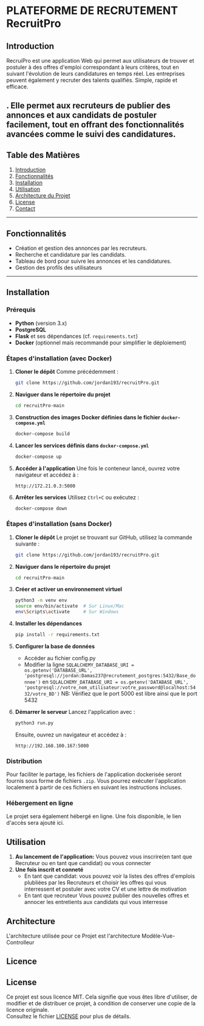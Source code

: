 # PLATEFORME DE RECRUTEMENT RecruitPro

## Introduction
RecruiPro est une application Web qui permet aux utilisateurs de trouver et postuler à des offres d'emploi correspondant à leurs critères, tout en suivant l'évolution de leurs candidatures en temps réel. Les entreprises peuvent également y recruter des talents qualifiés. Simple, rapide et efficace.

. Elle permet aux recruteurs de publier des annonces et aux candidats de postuler facilement, tout en offrant des fonctionnalités avancées comme le suivi des candidatures.
---

## Table des Matières
1. [Introduction](#introduction)
2. [Fonctionnalités](#fonctionnalités)
3. [Installation](#installation)
4. [Utilisation](#utilisation)
5. [Architecture du Projet](#architecture-du-projet)
6. [License](#license)
7. [Contact](#contact)

---

## Fonctionnalités
- Création et gestion des annonces par les recruteurs.
- Recherche et candidature par les candidats.
- Tableau de bord pour suivre les annonces et les candidatures.
- Gestion des profils des utilisateurs
---

## Installation

### Prérequis
- **Python** (version 3.x)
- **PostgreSQL**
- **Flask** et ses dépendances (cf. `requirements.txt`)
- **Docker** (optionnel mais recommandé pour simplifier le déploiement)

### Étapes d'installation (avec Docker)
1. **Cloner le dépôt**
   Comme précédemment :
   ```bash
   git clone https://github.com/jordan193/recruitPro.git
   ```

2. **Naviguer dans le répertoire du projet**
   ```bash
   cd recruitPro-main
   ```


3. **Construction des images Docker définies dans le fichier `docker-compose.yml`**
    ```bash
    docker-compose build
    ```
4. **Lancer les services définis dans `docker-compose.yml`**
   ```bash
   docker-compose up
   ```

5. **Accéder à l'application**
   Une fois le conteneur lancé, ouvrez votre navigateur et accédez à :
   ```
   http://172.21.0.3:5000
   
   ```

4. **Arrêter les services**
   Utilisez `Ctrl+C` ou exécutez :
   ```bash
   docker-compose down
   ```
### Étapes d'installation (sans Docker)
1. **Cloner le dépôt**
   Le projet se trouvant sur GitHub, utilisez la commande suivante :
   ```bash
   git clone https://github.com/jordan193/recruitPro.git
   ```

2. **Naviguer dans le répertoire du projet**
   ```bash
   cd recruitPro-main
   ```

3. **Créer et activer un environnement virtuel**
   ```bash
   python3 -m venv env
   source env/bin/activate  # Sur Linux/Mac
   env\Scripts\activate     # Sur Windows
   ```

4. **Installer les dépendances**
   ```bash
   pip install -r requirements.txt
   ```
5. **Configurer la base de données**
   - Accéder au fichier config.py
   - Modifier la ligne `SQLALCHEMY_DATABASE_URI = os.getenv('DATABASE_URL', 'postgresql://jordan:Damas237@recrutement_postgres:5432/Base_donnee')` en
   `SQLALCHEMY_DATABASE_URI = os.getenv('DATABASE_URL', 'postgresql://votre_nom_utilisateur:votre_password@localhost:5432/votre_BD')`
    NB: Vérifiez que le port 5000 est libre ainsi que le port 5432 
6. **Démarrer le serveur**
   Lancez l'application avec :
   ```bash
   python3 run.py
   ```
   Ensuite, ouvrez un navigateur et accédez à :
   ```
   http://192.168.100.167:5000
   ```


### Distribution
Pour faciliter le partage, les fichiers de l'application dockerisée seront fournis sous forme de fichiers `.zip`. Vous pourrez exécuter l'application localement à partir de ces fichiers en suivant les instructions incluses.

### Hébergement en ligne
Le projet sera également hébergé en ligne. Une fois disponible, le lien d'accès sera ajouté ici.

## Utilisation
1. **Au lancement de l'application:**
    Vous pouvez vous inscrire(en tant que Recruteur ou en tant que candidat) ou vous connecter 
2. **Une fois inscrit et conneté**
    - En tant que candidat:
    vous pouvez voir la listes des offres d'emplois plubliées par les Recruteurs et choisir les offres qui vous interressent et postuler avec votre CV et une lettre de motivation
    - En tant que recruteur
    Vous pouvez publier des nouvelles offres et annocer les entretients aux candidats qui vous interresse 

## Architecture 
L'architecture utilisée pour ce Projet est l'architecture Modèle-Vue-Controlleur

## Licence
## License
Ce projet est sous licence MIT. Cela signifie que vous êtes libre d'utiliser, de modifier et de distribuer ce projet, à condition de conserver une copie de la licence originale.  
Consultez le fichier [LICENSE](./LICENSE) pour plus de détails.
